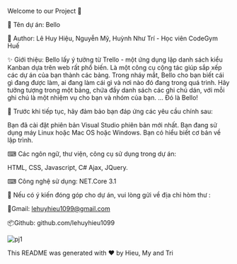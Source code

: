 Welcome to our Project 👋 

🚀 Tên dự án: Bello

👤 Author: Lê Huy Hiệu, Nguyễn Mỹ, Huỳnh Như Trí - Học viên CodeGym Huế

✨ Giới thiệu: Bello lấy ý tưởng từ Trello - một ứng dụng lập danh sách kiểu Kanban dựa trên web rất phổ biến.  Là một công cụ cộng tác giúp sắp xếp các dự án của bạn thành các bảng. Trong nháy mắt, Bello cho bạn biết cái gì đang được làm, ai đang làm cái gì và nơi nào đó đang trong quá trình. Hãy tưởng tượng trong một bảng, chứa đầy danh sách các ghi chú dán, với mỗi ghi chú là một nhiệm vụ cho bạn và nhóm của bạn. ... Đó là Bello!

🤝 Trước khi tiếp tục, hãy đảm bảo bạn đáp ứng các yêu cầu chính sau:

Bạn đã cài đặt phiên bản Visual Studio phiên bản mới nhất.
Bạn đang sử dụng máy Linux hoặc Mac OS hoặc Windows.
Bạn có hiểu biết cơ bản về lập trình.


⌨ Các ngôn ngữ, thư viện, công cụ sử dụng trong dự án:

HTML, CSS, Javascript, C#
Ajax, JQuery.

⌨ Công nghệ sử dụng: NET.Core 3.1


👨 Nếu có ý kiến đóng góp cho dự án, vui lòng gửi về địa chỉ hòm thư :

📮Gmail: lehuyhieu1099@gmail.com

📦Github: github.com/lehuyhieu1099

![pj1](https://user-images.githubusercontent.com/66100506/103354367-f4c96800-4add-11eb-8482-da81b4cb4cd7.png)

This README was generated with ❤️ by Hieu, My and Tri
